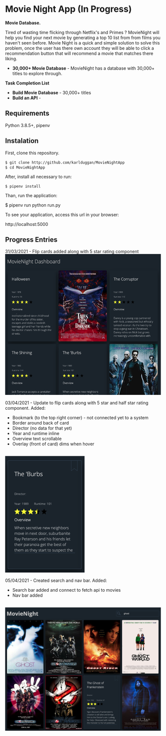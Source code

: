 # Movie Night App (In Progress)

**Movie Database.**

Tired of wasting time flicking through Netflix's and Primes ? MovieNight will help you find your next movie by generating a top 10 list from from films you haven't seen before. Movie Night is a quick and simple solution to solve this problem, once the user has there own account they will be able to click a recommendation button that will recommend a movie that matches there liking.

* **30,000+ Movie Database** - MovieNight has a database with 30,000+ titles to explore through.

**Task Completion List**
* **Build Movie Database** - 30,000+ titles
* **Build an API** - 


## Requirements

Python 3.8.5+, pipenv

## Instalation

First, clone this repository.

    $ git clone http://github.com/karlduggan/MovieNightApp
    $ cd MovieNightApp

After, install all necessary to run:

    $ pipenv install

Than, run the application:

  $ pipenv run python run.py

To see your application, access this url in your browser: 

  http://localhost:5000
  
## Progress Entries

31/03/2021 - Flip cards added along with 5 star rating component 
<br/>
<img src="progress_01.png">
<br/>

03/04/2021 - Update to flip cards along with 5 star and half star rating component.
Added:
*  Bookmark (to the top right corner) - not connected yet to a system
*  Border around back of card
*  Director (no data for that yet)
*  Year and runtime inline 
*  Overview text scrollable 
*  Overlay (front of card) dims when hover   
<br/>
<img src="card_update_02.png">
<br/>

05/04/2021 - Created search and nav bar.
Added:
*  Search bar added and connect to fetch api to movies
*  Nav bar added
<br/>
<img src="progress_03.png">
<br/>

